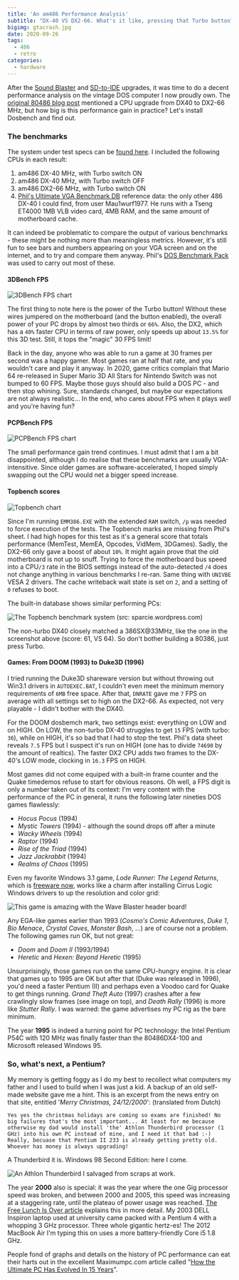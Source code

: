 ```yaml
---
title: 'An am486 Performance Analysis'
subtitle: "DX-40 VS DX2-66. What's it like, pressing that Turbo button?"
bigimg: gtacrash.jpg
date: 2020-09-26
tags:
  - 486
  - retro
categories:
  - hardware
---
```


After the [Sound Blaster](/post/2020/09/486-upgrade-sound-blaster) and [SD-to-IDE](/post/2020/09/486-upgrade-sd-hdd) upgrades, it was time to do a decent performance analysis on the vintage DOS computer I now proudly own. The [original 80486 blog post](/post/2020/09/reviving-a-80486) mentioned a CPU upgrade from DX40 to DX2-66 MHz, but how big is this performance gain in practice? Let's install Dosbench and find out. 

### The benchmarks

The system under test specs can be [found here](/post/2020/09/reviving-a-80486/). I included the following CPUs in each result:

1. am486 DX-40 MHz, with Turbo switch ON
2. am486 DX-40 MHz, with Turbo switch OFF
3. am486 DX2-66 MHz, with Turbo switch ON
4. [Phil's Ultimate VGA Benchmark DB](https://docs.google.com/spreadsheets/d/1lvF9nOAMKLeCpHR_SaA48M7sUXItwIi72gHRcw0wpNU/edit#gid=0) reference data: the only other 486 DX-40 I could find, from user Mau1wurf1977. He runs with a Tseng ET4000 1MB VLB video card, 4MB RAM, and the same amount of motherboard cache. 

It can indeed be problematic to compare the output of various benchmarks - these might be nothing more than meaningless metrics. However, it's still fun to see bars and numbers appearing on your VGA screen and on the internet, and to try and compare them anyway. Phil's [DOS Benchmark Pack](https://www.philscomputerlab.com/dos-benchmark-pack.html) was used to carry out most of these. 

#### 3DBench FPS

![3DBench FPS chart](../3dbench.jpg)

The first thing to note here is the power of the Turbo button! Without these wires jumpered on the motherboard (and the button enabled), the overall power of your PC drops by almost two thirds or `66%`. Also, the DX2, which has a `40%` faster CPU in terms of raw power, only speeds up about `13.5%` for this 3D test. Still, it tops the "magic" 30 FPS limit!

Back in the day, anyone who was able to run a game at 30 frames per second was a happy gamer. Most games ran at half that rate, and you wouldn't care and play it anyway. In 2020, game critics complain that Mario 64 re-released in Super Mario 3D All Stars for Nintendo Switch was not bumped to 60 FPS. Maybe those guys should also build a DOS PC - and then stop whining. Sure, standards changed, but maybe our expectations are not always realistic... In the end, who cares about FPS when it plays _well_ and you're having fun?

#### PCPBench FPS

![PCPBench FPS chart](../pcpbench.jpg)

The small performance gain trend continues. I must admit that I am a bit disappointed, although I do realise that these benchmarks are usually VGA-intensitive. Since older games are software-accelerated, I hoped simply swapping out the CPU would net a bigger speed increase. 

#### Topbench scores

![Topbench chart](../topbenchchart.jpg)

Since I'm running `EMM386.EXE` with the extended `RAM` switch, `/p` was needed to force execution of the tests. The Topbench marks are missing from Phil's sheet. I had high hopes for this test as it's a general score that totals performance (MemTest, MemEA, Opcodes, VidMem, 3DGames). Sadly, the DX2-66 only gave a boost of about `10%`. It might again prove that the old motherboard is not up to snuff. Trying to force the motherboard bus speed into a CPU`/3` rate in the BIOS settings instead of the auto-detected `/4` does not change anything in various benchmarks I re-ran. Same thing with `UNIVBE` VESA 2 drivers. The cache writeback wait state is set on `2`, and a setting of `0` refuses to boot. 

The built-in database shows similar performing PCs: 

![](../topbench.jpg "The Topbench benchmark system (src: sparcie.wordpress.com)")

The non-turbo DX40 closely matched a 386SX@33MHz, like the one in the screenshot above (score: 61, VS 64). So don't bother building a 80386, just press Turbo.

#### Games: From DOOM (1993) to Duke3D (1996)

I tried running the Duke3D shareware version but without throwing out Win3.1 drivers in `AUTOEXEC.BAT`, I couldn't even meet the minimum memory requirements of `6MB` free space. After that, `DNRATE` gave me `7` FPS on average with all settings set to high on the DX2-66. As expected, not very playable - I didn't bother with the DX40.

For the DOOM dosbemch mark, two settings exist: everything on LOW and on HIGH. On LOW, the non-turbo DX-40 struggles to get `15` FPS (with turbo: `36`), while on HIGH, it's so bad that I had to stop the test. Phil's data sheet reveals `7.5` FPS but I suspect it's run on HIGH (one has to divide `74690` by the amount of realtics). The faster DX2 CPU adds two frames to the DX-40's LOW mode, clocking in `16.3` FPS on HIGH. 

Most games did not come equiped with a built-in frame counter and the Quake timedemos refuse to start for obvious reasons. Oh well, a FPS digit is only a number taken out of its context: I'm very content with the performance of the PC in general, it runs the following later nineties DOS games flawlessly:

- _Hocus Pocus_ (1994)
- _Mystic Towers_ (1994) - although the sound drops off after a minute
- _Wacky Wheels_ (1994)
- _Raptor_ (1994)
- _Rise of the Triad_ (1994)
- _Jazz Jackrabbit_ (1994)
- _Realms of Chaos_ (1995)

Even my favorite Windows 3.1 game, _Lode Runner: The Legend Returns_, which is [freeware now](https://web.archive.org/web/20081014012253/http://www.daggert.net/Folio/Programming/Presage/LodeRunner/Loderunner1.htm), works like a charm after installing Cirrus Logic Windows drivers to up the resolution and color grid:

![](../loderunner.jpg "This game is amazing with the Wave Blaster header board!")

Any EGA-like games earlier than 1993 (_Cosmo's Comic Adventures_, _Duke 1_, _Bio Menace_, _Crystal Caves_, _Monster Bash_, ...) are of course not a problem. The following games run OK, but not great:

- _Doom_ and _Doom II_ (1993/1994)
- _Heretic_ and _Hexen: Beyond Heretic_ (1995)

Unsurprisingly, those games run on the same CPU-hungry engine. It is clear that games up to 1995 are OK but after that (Duke was released in 1996), you'd need a faster Pentium (II) and perhaps even a Voodoo card for Quake to get things running. _Grand Theft Auto_ (1997) crashes after a few crawlingly slow frames (see image on top), and _Death Rally_ (1996) is more like _Stutter Rally_. I was warned: the game advertises my PC rig as the bare minimum. 

The year **1995** is indeed a turning point for PC technology: the Intel Pentium P54C with 120 MHz was finally faster than the 80486DX4-100 and Microsoft released Windows 95. 

### So, what's next, a Pentium? 

My memory is getting foggy as I do my best to recollect what computers my father and I used to build when I was just a kid. A backup of an old self-made website gave me a hint. This is an excerpt from the news entry on that site, entitled '_Merry Christmas, 24/12/2000_': (translated from Dutch)

```
Yes yes the christmas holidays are coming so exams are finished! No big failures that's the most important... At least for me because otherwise my dad would install 'the' Athlon Thunderbird processor (1 GHz) into his own PC instead of mine, and I need it that bad :-) Really, becuase that Pentium II 233 is already getting pretty old. Whoever has money is always upgrading! 
```

A Thunderbird it is. Windows 98 Second Edition: here I come. 

![](../thunderbird.jpg "An Athlon Thunderbird I salvaged from scraps at work.")

The year **2000** also is special: it was the year where the one Gig processor speed was broken, and between 2000 and 2005, this speed was increasing at a staggering rate, until the plateau of power usage was reached. [The Free Lunch Is Over article](http://www.gotw.ca/publications/concurrency-ddj.htm) explains this in more detail. My 2003 DELL Inspiron laptop used at university came packed with a Pentium 4 with a whopping 3 GHz processor. Three whole gigantic hertz-es! The 2012 MacBook Air I'm typing this on uses a more battery-friendly Core i5 1.8 GHz.

People fond of graphs and details on the history of PC performance can eat their harts out in the excellent Maximumpc.com article called "[How the Ultimate PC Has Evolved In 15 Years](https://web.archive.org/web/20150418074002/http://www.maximumpc.com:80/article/home/history_dream_how_ultimate_pc_has_evolved_15_years)".

<script>
am4core.ready(function() {

am4core.useTheme(am4themes_animated);

function createChart(divid, data) {

    var chart = am4core.create(divid, am4charts.XYChart);
    chart.data = data;
  chart.exporting.menu = new am4core.ExportMenu();

    chart.padding(40, 40, 40, 40);

    var categoryAxis = chart.yAxes.push(new am4charts.CategoryAxis());
    categoryAxis.renderer.grid.template.location = 0;
    categoryAxis.dataFields.category = "cpu";
    categoryAxis.renderer.inversed = true;
    categoryAxis.renderer.grid.template.disabled = true;
    //categoryAxis.renderer.minGridDistance = 100;
    categoryAxis.renderer.minWidth = 120;

    var valueAxis = chart.xAxes.push(new am4charts.ValueAxis());
    valueAxis.min = 0;

    var series = chart.series.push(new am4charts.ColumnSeries());
    series.dataFields.categoryY = "cpu";
    series.dataFields.valueX = "val";
    series.tooltipText = "{valueX.value}"
    series.columns.template.strokeOpacity = 0;
    series.columns.template.column.cornerRadiusBottomRight = 5;
    series.columns.template.column.cornerRadiusTopRight = 5;

    var labelBullet = series.bullets.push(new am4charts.LabelBullet())
    labelBullet.label.horizontalCenter = "left";
    labelBullet.fontSize = 20;
    labelBullet.label.dx = 5;
    labelBullet.label.fill = am4core.color("white");
    labelBullet.label.text = "{values.valueX.workingValue}";
    labelBullet.locationX = 1;

    categoryAxis.sortBySeries = series;

    var columnTemplate = series.columns.template;
    columnTemplate.adapter.add("fill", function(fill, target) {
      return am4core.color("#018660")
    })
}

createChart("3dbenchdiv", [{
      "cpu": "am486 DX-40 Non-turbo",
      "val": 10.5
    }, {
      "cpu": "am486 DX-40 Turbo",
      "val": 27
    }, {
      "cpu": "am486 DX2-66",
      "val": 31.2
    }, {
      "cpu": "Phil's Benchmark, am486 DX-40",
      "val": 17.1
    }]
    );

createChart("pcpbenchdiv", [{
      "cpu": "am486 DX-40 Turbo",
      "val": 5.6
    }, {
      "cpu": "am486 DX2-66",
      "val": 6.2
    }, {
      "cpu": "Phil's Benchmark, am486 DX-40",
      "val": 3.8
    }]
    );

createChart("topbenchdiv", [{
      "cpu": "am486 DX-40 Non-turbo",
      "val": 64
    }, {
      "cpu": "am486 DX-40 Turbo",
      "val": 136
    }, {
      "cpu": "am486 DX2-66",
      "val": 149
    }]
    );

}); // end am4core.ready()
</script>

